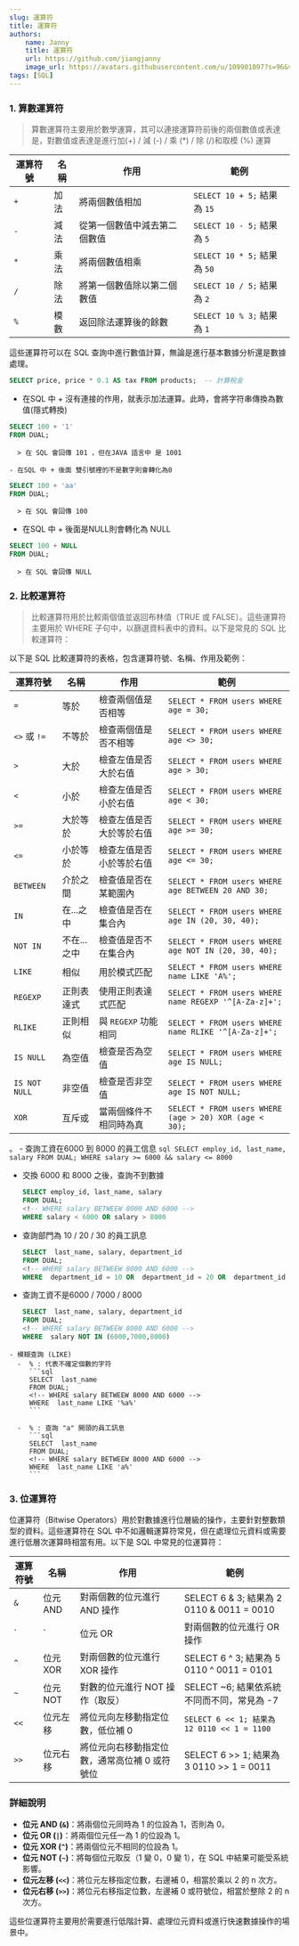 ```yaml
---
slug: 運算符
title: 運算符
authors:
    name: Janny
    title: 運算符
    url: https://github.com/jiangjanny
    image_url: https://avatars.githubusercontent.com/u/109901097?s=96&v=4
tags: [SQL]
---
```


### 1. 算數運算符
   > 算數運算符主要用於數學運算，其可以連接運算符前後的兩個數值或表達是，對數值或表達是進行加(+) / 減 (-) / 乘 (*) / 除 (/)和取模 (%) 運算

   | 運算符號 | 名稱   | 作用                 | 範例                    |
   |----------|--------|----------------------|-------------------------|
   | `+`      | 加法   | 將兩個數值相加       | `SELECT 10 + 5;` 結果為 `15` |
   | `-`      | 減法   | 從第一個數值中減去第二個數值 | `SELECT 10 - 5;` 結果為 `5` |
   | `*`      | 乘法   | 將兩個數值相乘       | `SELECT 10 * 5;` 結果為 `50` |
   | `/`      | 除法   | 將第一個數值除以第二個數值 | `SELECT 10 / 5;` 結果為 `2` |
   | `%`      | 模數   | 返回除法運算後的餘數 | `SELECT 10 % 3;` 結果為 `1` |

   這些運算符可以在 SQL 查詢中進行數值計算，無論是進行基本數據分析還是數據處理。

   ```sql
   SELECT price, price * 0.1 AS tax FROM products;  -- 計算稅金
   ```

   - 在SQL 中 + 沒有連接的作用，就表示加法運算。此時，會將字符串傳換為數值(隱式轉換)
   ```sql
   SELECT 100 + '1'
   FROM DUAL;
   ```
      > 在 SQL 會回傳 101 ，但在JAVA 語言中 是 1001

    - 在SQL 中 + 後面 雙引號裡的不是數字則會轉化為0 
   ```sql
   SELECT 100 + 'aa'
   FROM DUAL;
   ```
      > 在 SQL 會回傳 100 

   - 在SQL 中 + 後面是NULL則會轉化為 NULL
   ```sql
   SELECT 100 + NULL
   FROM DUAL;
   ```
      > 在 SQL 會回傳 NULL 




### 2. 比較運算符
   > 比較運算符用於比較兩個值並返回布林值（TRUE 或 FALSE）。這些運算符主要用於 WHERE 子句中，以篩選資料表中的資料。以下是常見的 SQL 比較運算符：

   以下是 SQL 比較運算符的表格，包含運算符號、名稱、作用及範例：

   | 運算符號       | 名稱           | 作用                          | 範例                                                        |
   |----------------|----------------|-------------------------------|-------------------------------------------------------------|
   | `=`            | 等於           | 檢查兩個值是否相等            | `SELECT * FROM users WHERE age = 30;`                       |
   | `<>` 或 `!=`   | 不等於         | 檢查兩個值是否不相等          | `SELECT * FROM users WHERE age <> 30;`                      |
   | `>`            | 大於           | 檢查左值是否大於右值          | `SELECT * FROM users WHERE age > 30;`                       |
   | `<`            | 小於           | 檢查左值是否小於右值          | `SELECT * FROM users WHERE age < 30;`                       |
   | `>=`           | 大於等於       | 檢查左值是否大於等於右值      | `SELECT * FROM users WHERE age >= 30;`                      |
   | `<=`           | 小於等於       | 檢查左值是否小於等於右值      | `SELECT * FROM users WHERE age <= 30;`                      |
   | `BETWEEN`      | 介於之間       | 檢查值是否在某範圍內          | `SELECT * FROM users WHERE age BETWEEN 20 AND 30;`          |
   | `IN`           | 在...之中      | 檢查值是否在集合內            | `SELECT * FROM users WHERE age IN (20, 30, 40);`            |
   | `NOT IN`       | 不在...之中    | 檢查值是否不在集合內          | `SELECT * FROM users WHERE age NOT IN (20, 30, 40);`        |
   | `LIKE`         | 相似           | 用於模式匹配                  | `SELECT * FROM users WHERE name LIKE 'A%';`                 |
   | `REGEXP`       | 正則表達式     | 使用正則表達式匹配            | `SELECT * FROM users WHERE name REGEXP '^[A-Za-z]+';`       |
   | `RLIKE`        | 正則相似       | 與 `REGEXP` 功能相同          | `SELECT * FROM users WHERE name RLIKE '^[A-Za-z]+';`        |
   | `IS NULL`      | 為空值         | 檢查是否為空值                | `SELECT * FROM users WHERE age IS NULL;`                    |
   | `IS NOT NULL`  | 非空值         | 檢查是否非空值                | `SELECT * FROM users WHERE age IS NOT NULL;`                |
   | `XOR`          | 互斥或         | 當兩個條件不相同時為真        | `SELECT * FROM users WHERE (age > 20) XOR (age < 30);`      |

 。
    - 查詢工資在6000 到 8000 的員工信息
      ```sql
      SELECT employ_id, last_name, salary
      FROM DUAL;
      WHERE salary >= 6000 && salary <= 8000
      ```
   - 交換 6000 和 8000 之後，查詢不到數據
      ```sql
      SELECT employ_id, last_name, salary
      FROM DUAL;
      <!-- WHERE salary BETWEEW 8000 AND 6000 -->
      WHERE salary < 6000 OR salary > 8000
      ```
   - 查詢部門為 10 / 20 / 30 的員工訊息
      ```sql
      SELECT  last_name, salary, department_id
      FROM DUAL;
      <!-- WHERE salary BETWEEW 8000 AND 6000 -->
      WHERE  department_id = 10 OR  department_id = 20 OR  department_id = 30
      ```
   - 查詢工資不是6000 / 7000 / 8000
      ```sql
      SELECT  last_name, salary, department_id
      FROM DUAL;
      <!-- WHERE salary BETWEEW 8000 AND 6000 -->
      WHERE  salary NOT IN (6000,7000,8000)
      ```

    - 模糊查詢 (LIKE)
      -  % : 代表不確定個數的字符
         ```sql
         SELECT  last_name
         FROM DUAL;
         <!-- WHERE salary BETWEEW 8000 AND 6000 -->
         WHERE  last_name LIKE '%a%'
         ```

      -  % : 查詢 "a" 開頭的員工訊息
         ```sql
         SELECT  last_name
         FROM DUAL;
         <!-- WHERE salary BETWEEW 8000 AND 6000 -->
         WHERE  last_name LIKE 'a%'
         ```

### 3. 位運算符

位運算符（Bitwise Operators）用於對數據進行位層級的操作，主要針對整數類型的資料。這些運算符在 SQL 中不如邏輯運算符常見，但在處理位元資料或需要進行低層次運算時相當有用。以下是 SQL 中常見的位運算符：

   | 運算符號 | 名稱          | 作用                                         | 範例                                                          |
   |----------|---------------|----------------------------------------------|---------------------------------------------------------------|
   | `&`      | 位元 AND      | 對兩個數的位元進行 AND 操作                 | SELECT 6 & 3; 結果為 2 0110 & 0011 = 0010              |
   | `|`      | 位元 OR       | 對兩個數的位元進行 OR 操作                  | SELECT 6 | 3; 結果為 7 0110 \| 0011 = 0111              |
   | `^`      | 位元 XOR      | 對兩個數的位元進行 XOR 操作                 | SELECT 6 ^ 3; 結果為 5 0110 ^ 0011 = 0101              |
   | `~`      | 位元 NOT      | 對數的位元進行 NOT 操作（取反）             | SELECT ~6; 結果依系統不同而不同，常見為 -7               |
   | `<<`     | 位元左移      | 將位元向左移動指定位數，低位補 0            | `SELECT 6 << 1; 結果為 12 0110 << 1 = 1100`             |
   | `>>`     | 位元右移      | 將位元向右移動指定位數，通常高位補 0 或符號位 | SELECT 6 >> 1; 結果為 3 0110 >> 1 = 0011             |

   ### 詳細說明
   - **位元 AND (`&`)**：將兩個位元同時為 1 的位設為 1，否則為 0。
   - **位元 OR (`|`)**：將兩個位元任一為 1 的位設為 1。
   - **位元 XOR (`^`)**：將兩個位元不相同的位設為 1。
   - **位元 NOT (`~`)**：將每個位元取反（1 變 0，0 變 1），在 SQL 中結果可能受系統影響。
   - **位元左移 (`<<`)**：將位元左移指定位數，右邊補 0，相當於乘以 2 的 n 次方。
   - **位元右移 (`>>`)**：將位元右移指定位數，左邊補 0 或符號位，相當於整除 2 的 n 次方。

   這些位運算符主要用於需要進行低階計算、處理位元資料或進行快速數據操作的場景中。